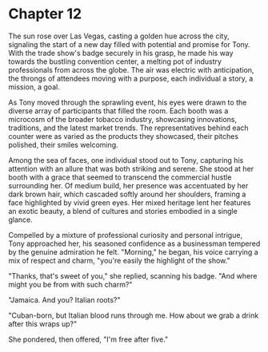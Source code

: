 # Chapter 12

The sun rose over Las Vegas, casting a golden hue across the city, signaling the start of a new day filled with potential and promise for Tony. With the trade show's badge securely in his grasp, he made his way towards the bustling convention center, a melting pot of industry professionals from across the globe. The air was electric with anticipation, the throngs of attendees moving with a purpose, each individual a story, a mission, a goal.

As Tony moved through the sprawling event, his eyes were drawn to the diverse array of participants that filled the room. Each booth was a microcosm of the broader tobacco industry, showcasing innovations, traditions, and the latest market trends. The representatives behind each counter were as varied as the products they showcased, their pitches polished, their smiles welcoming.

Among the sea of faces, one individual stood out to Tony, capturing his attention with an allure that was both striking and serene. She stood at her booth with a grace that seemed to transcend the commercial hustle surrounding her. Of medium build, her presence was accentuated by her dark brown hair, which cascaded softly around her shoulders, framing a face highlighted by vivid green eyes. Her mixed heritage lent her features an exotic beauty, a blend of cultures and stories embodied in a single glance.

Compelled by a mixture of professional curiosity and personal intrigue, Tony approached her, his seasoned confidence as a businessman tempered by the genuine admiration he felt. "Morning," he began, his voice carrying a mix of respect and charm, "you're easily the highlight of the show."

"Thanks, that's sweet of you," she replied, scanning his badge. "And where might you be from with such charm?"

"Jamaica. And you? Italian roots?"

"Cuban-born, but Italian blood runs through me. How about we grab a drink after this wraps up?"

She pondered, then offered, "I'm free after five."